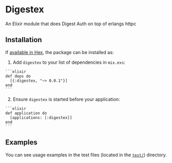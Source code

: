 # Digestex

An Elixir module that does Digest Auth on top of erlangs httpc

## Installation

If [available in Hex](https://hex.pm/docs/publish), the package can be installed as:

  1. Add `digestex` to your list of dependencies in `mix.exs`:

    ```elixir
    def deps do
      [{:digestex, "~> 0.0.1"}]
    end
    ```

  2. Ensure `digestex` is started before your application:

    ```elixir
    def application do
      [applications: [:digestex]]
    end
    ```

## Examples

You can see usage examples in the test files (located in the
[`test/`](test)) directory.
